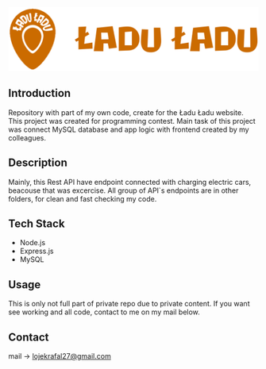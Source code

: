 
![Logo](https://raw.githubusercontent.com/Tiwit27/Ladu_Ladu_API/refs/heads/main/logo_nazwa.png)


## Introduction
Repository with part of my own code, create for the Ładu Ładu website. This project was created for programming contest. Main task of this project was connect MySQL database and app logic with frontend created by my colleagues. 

## Description
Mainly, this Rest API have endpoint connected with charging electric cars, beacouse that was excercise. All group of API`s endpoints are in other folders, for clean and fast checking my code.

## Tech Stack
- Node.js
- Express.js
- MySQL

## Usage
This is only not full part of private repo due to private content. If you want see working and all code, contact to me on my mail below.

## Contact
mail -> lojekrafal27@gmail.com
